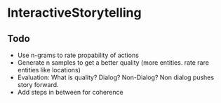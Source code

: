 # InteractiveStorytelling

## Todo
- Use n-grams to rate propability of actions
- Generate n samples to get a better quality (more entities. rate rare entities like locations)
- Evaluation: What is quality? Dialog? Non-Dialog? Non dialog pushes story forward.
- Add steps in between for coherence